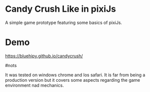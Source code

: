 # Candy Crush Like in pixiJs

A simple game prototype featuring some basics of pixiJs.

# Demo

https://bluehipy.github.io/candycrush/


#nots

It was tested on windows chrome and Ios safari. It is far from being a production version but it covers some aspects regarding the game environment nad mechanics.

